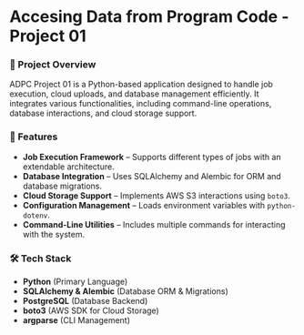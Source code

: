 # Accesing Data from Program Code - Project 01

### 📌 Project Overview  
ADPC Project 01 is a Python-based application designed to handle job execution, cloud uploads, and database management efficiently. It integrates various functionalities, including command-line operations, database interactions, and cloud storage support.

### 🚀 Features  
- **Job Execution Framework** – Supports different types of jobs with an extendable architecture.  
- **Database Integration** – Uses SQLAlchemy and Alembic for ORM and database migrations.  
- **Cloud Storage Support** – Implements AWS S3 interactions using `boto3`.  
- **Configuration Management** – Loads environment variables with `python-dotenv`.  
- **Command-Line Utilities** – Includes multiple commands for interacting with the system.  

### 🛠️ Tech Stack  
- **Python** (Primary Language)  
- **SQLAlchemy & Alembic** (Database ORM & Migrations)  
- **PostgreSQL** (Database Backend)  
- **boto3** (AWS SDK for Cloud Storage)  
- **argparse** (CLI Management)  
